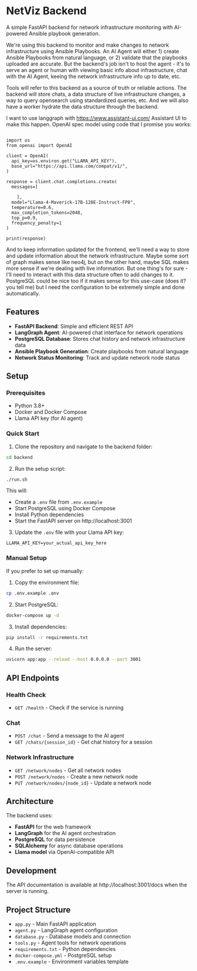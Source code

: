 # NetViz Backend

A simple FastAPI backend for network infrastructure monitoring with AI-powered Ansible playbook generation.

We're using this backend to monitor and make changes to network infrastructure using Ansible Playbooks. An AI Agent will either 1) create Ansible Playbooks from natural language, or 2) validate that the playbooks uploaded are accurate. But the backend's job isn't to host the agent - it's to serve an agent or human with viewing basic info about infrastructure, chat with the AI Agent, keeing the network infrastructure info up to date, etc.

Tools will refer to this backend as a source of truth or reliable actions. The backend will store chats, a data structure of live infrastructure changes, a way to query opensearch using standardized queries, etc. And we will also have a worker hydrate the data structure through the backend. 

I want to use langgraph with https://www.assistant-ui.com/ Assistant UI to make this happen. OpenAI spec model using code that I promise you works: 

```

import os
from openai import OpenAI

client = OpenAI(
  api_key=os.environ.get("LLAMA_API_KEY"),
  base_url="https://api.llama.com/compat/v1/",
)

response = client.chat.completions.create(
  messages=[

    ],
  model="Llama-4-Maverick-17B-128E-Instruct-FP8",
  temperature=0.6,
  max_completion_tokens=2048,
  top_p=0.9,
  frequency_penalty=1
)

print(response)

```

And to keep information updated for the frontend, we'll need a way to store and update information about the 
network infrastructure. Maybe some sort of graph makes sense like neo4j, but on the other hand, maybe SQL makes 
more sense if we're dealing with live information. But one thing's for sure - I'll need to interact with this data 
structure often to add changes to it. PostgreSQL could be nice too if it makes sense for this use-case (does it? 
you tell me) but I need the configuration to be extremely simple and done automatically. 

## Features

- **FastAPI Backend**: Simple and efficient REST API
- **LangGraph Agent**: AI-powered chat interface for network operations
- **PostgreSQL Database**: Stores chat history and network infrastructure data
- **Ansible Playbook Generation**: Create playbooks from natural language
- **Network Status Monitoring**: Track and update network node status

## Setup

### Prerequisites

- Python 3.8+
- Docker and Docker Compose
- Llama API key (for AI agent)

### Quick Start

1. Clone the repository and navigate to the backend folder:
```bash
cd backend
```

2. Run the setup script:
```bash
./run.sh
```

This will:
- Create a `.env` file from `.env.example`
- Start PostgreSQL using Docker Compose
- Install Python dependencies
- Start the FastAPI server on http://localhost:3001

3. Update the `.env` file with your Llama API key:
```
LLAMA_API_KEY=your_actual_api_key_here
```

### Manual Setup

If you prefer to set up manually:

1. Copy the environment file:
```bash
cp .env.example .env
```

2. Start PostgreSQL:
```bash
docker-compose up -d
```

3. Install dependencies:
```bash
pip install -r requirements.txt
```

4. Run the server:
```bash
uvicorn app:app --reload --host 0.0.0.0 --port 3001
```

## API Endpoints

### Health Check
- `GET /health` - Check if the service is running

### Chat
- `POST /chat` - Send a message to the AI agent
- `GET /chats/{session_id}` - Get chat history for a session

### Network Infrastructure
- `GET /network/nodes` - Get all network nodes
- `POST /network/nodes` - Create a new network node
- `PUT /network/nodes/{node_id}` - Update a network node

## Architecture

The backend uses:
- **FastAPI** for the web framework
- **LangGraph** for the AI agent orchestration
- **PostgreSQL** for data persistence
- **SQLAlchemy** for async database operations
- **Llama model** via OpenAI-compatible API

## Development

The API documentation is available at http://localhost:3001/docs when the server is running.

## Project Structure

- `app.py` - Main FastAPI application
- `agent.py` - LangGraph agent configuration
- `database.py` - Database models and connection
- `tools.py` - Agent tools for network operations
- `requirements.txt` - Python dependencies
- `docker-compose.yml` - PostgreSQL setup
- `.env.example` - Environment variables template